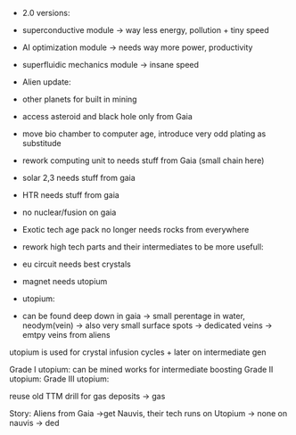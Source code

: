 
- 2.0 versions:

- superconductive module -> way less energy, pollution + tiny speed
- AI optimization module -> needs way more power, productivity
- superfluidic mechanics module -> insane speed 

- Alien update:

- other planets for built in mining
- access asteroid and black hole only from Gaia
- move bio chamber to computer age, introduce very odd plating as substitude
- rework computing unit to needs stuff from Gaia (small chain here)
- solar 2,3 needs stuff from gaia
- HTR needs stuff from gaia
- no nuclear/fusion on gaia
- Exotic tech age pack no longer needs rocks from everywhere
- rework high tech parts and their intermediates to be more usefull:

- eu circuit needs best crystals
- magnet needs utopium

- utopium:
- can be found deep down in gaia
-> small perentage in water, neodym(vein)
-> also very small surface spots
-> dedicated veins
-> emtpy veins from aliens

utopium is used for crystal infusion cycles + later on intermediate gen

Grade I utopium: can be mined
works for intermediate boosting
Grade II utopium:
Grade III utopium:

reuse old TTM drill for gas deposits -> gas

Story:
Aliens from Gaia ->get Nauvis, their tech runs on Utopium -> none on nauvis -> ded
